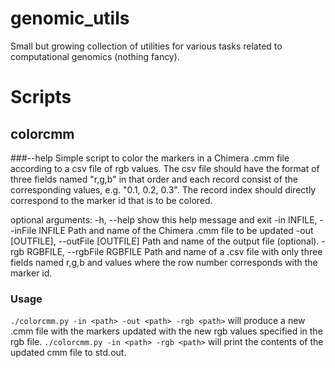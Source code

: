 # genomic_utils
Small but growing collection of utilities for various tasks related to computational genomics (nothing fancy).

# Scripts

## colorcmm
###--help
Simple script to color the markers in a Chimera .cmm file according to a csv file of rgb values. The csv file should have
the format of three fields named "r,g,b" in that order and each record consist of the corresponding values, e.g. "0.1,
0.2, 0.3". The record index should directly correspond to the marker id that is to be colored.

optional arguments:
  -h, --help            show this help message and exit
  -in INFILE, --inFile INFILE
                        Path and name of the Chimera .cmm file to be updated
  -out [OUTFILE], --outFile [OUTFILE]
                        Path and name of the output file (optional).
  -rgb RGBFILE, --rgbFile RGBFILE
                        Path and name of a .csv file with only three fields named r,g,b and values where the row number
                        corresponds with the marker id.

### Usage
`./colorcmm.py -in <path> -out <path> -rgb <path>` will produce a new .cmm file with the markers updated with the new rgb values specified in the rgb file.
`./colorcmm.py -in <path> -rgb <path>` will print the contents of the updated cmm file to std.out.

